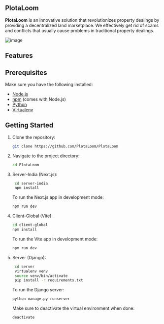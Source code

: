 ## PlotaLoom

**PlotaLoom** is an innovative solution that revolutionizes property dealings by providing a decentralized land marketplace. We effectively get rid of scams and conflicts that usually cause problems in traditional property dealings.

![image](https://github.com/PlotaLoom/PlotaLoom/assets/78851635/af631d70-2785-4b52-a270-e39dff560a86)


## Features


## Prerequisites
Make sure you have the following installed:

- [Node.js](https://nodejs.org/)
- [npm](https://www.npmjs.com/) (comes with Node.js)
- [Python](https://www.python.org/)
- [Virtualenv](https://virtualenv.pypa.io/)


## Getting Started

1. Clone the repository:

   ```bash
   git clone https://github.com/PlotaLoom/PlotaLoom
    ```

2. Navigate to the project directory:

   ```bash
   cd PlotaLoom
   ```

3. Server-India (Next.js):
   ```bash
    cd server-india
    npm install
    ```
    To run the Next.js app in development mode:

    ```bash
    npm run dev 
    ```
4. Client-Global (Vite):
    ```bash
    cd client-global
    npm install
     ```
     To run the Vite app in development mode:
    
     ```bash
     npm run dev 
     ```


5. Server (Django):
   ```bash
    cd server
    virtualenv venv
    source venv/bin/activate
    pip install -r requirements.txt

    ```

    To run the Django server:

    ```bash
    python manage.py runserver
    ```

    Make sure to deactivate the virtual environment when done:

    ```bash
    deactivate
    ```


